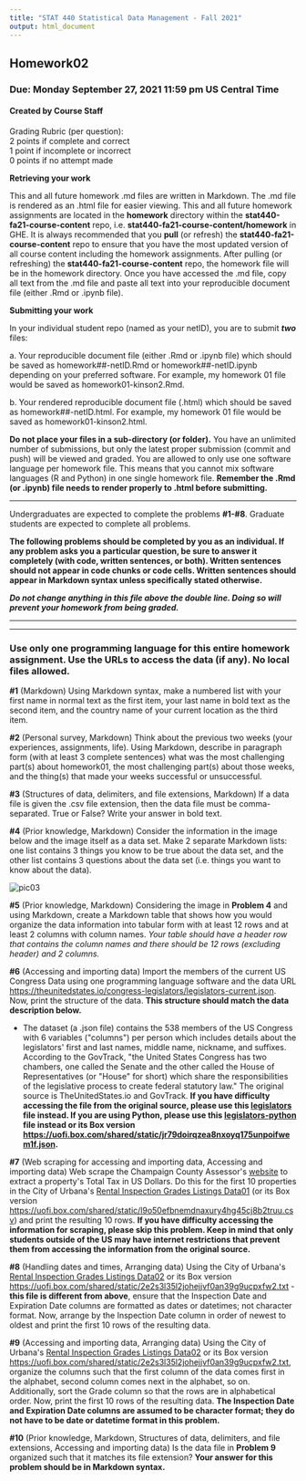 ```yaml
---
title: "STAT 440 Statistical Data Management - Fall 2021"
output: html_document
---
```


## Homework02
### Due: Monday September 27, 2021 11:59 pm US Central Time
#### Created by Course Staff

Grading Rubric (per question):  
2 points if complete and correct  
1 point if incomplete or incorrect  
0 points if no attempt made  


**Retrieving your work**

This and all future homework .md files are written in Markdown. The .md file is rendered as an .html file for easier viewing. This and all future homework assignments are located in the **homework** directory within the **stat440-fa21-course-content** repo, i.e. **stat440-fa21-course-content/homework** in GHE. It is always recommended that you **pull** (or refresh) the **stat440-fa21-course-content** repo to ensure that you have the most updated version of all course content including the homework assignments. After pulling (or refreshing) the **stat440-fa21-course-content** repo, the homework file will be in the homework directory. Once you have accessed the .md file, copy all text from the .md file and paste all text into your reproducible document file (either .Rmd or .ipynb file). 

**Submitting your work**

In your individual student repo (named as your netID), you are to submit ***two*** files:

a. Your reproducible document file (either .Rmd or .ipynb file) which should be saved as homework##-netID.Rmd or homework##-netID.ipynb depending on your preferred software. For example, my homework 01 file would be saved as homework01-kinson2.Rmd.

b. Your rendered reproducible document file (.html) which should be saved as homework##-netID.html. For example, my homework 01 file would be saved as homework01-kinson2.html.

**Do not place your files in a sub-directory (or folder).** You have an unlimited number of submissions, but only the latest proper submission (commit and push) will be viewed and graded. You are allowed to only use one software language per homework file. This means that you cannot mix software languages (R and Python) in one single homework file. **Remember the .Rmd (or .ipynb) file needs to render properly to .html before submitting.** 


***

Undergraduates are expected to complete the problems **#1-#8**. Graduate students are expected to complete all problems.

**The following problems should be completed by you as an individual. If any problem asks you a particular question, be sure to answer it completely (with code, written sentences, or both). Written sentences should not appear in code chunks or code cells. Written sentences should appear in Markdown syntax unless specifically stated otherwise.**

***Do not change anything in this file above the double line. Doing so will prevent your homework from being graded.***

***
***

### Use only one programming language for this entire homework assignment. Use the URLs to access the data (if any). No local files allowed.

**#1** (Markdown) Using Markdown syntax, make a numbered list with your first name in normal text as the first item, your last name in bold text as the second item, and the country name of your current location as the third item.



**#2** (Personal survey, Markdown) Think about the previous two weeks (your experiences, assignments, life). Using Markdown, describe in paragraph form (with at least 3 complete sentences) what was the most challenging part(s) about homework01, the most challenging part(s) about those weeks, and the thing(s) that made your weeks successful or unsuccessful.



**#3** (Structures of data, delimiters, and file extensions, Markdown) If a data file is given the .csv file extension, then the data file must be comma-separated. True or False? Write your answer in bold text. 



**#4** (Prior knowledge, Markdown) Consider the information in the image below and the image itself as a data set. Make 2 separate Markdown lists: one list contains 3 things you know to be true about the data set, and the other list contains 3 questions about the data set (i.e. things you want to know about the data). 

![pic03](https://uofi.box.com/shared/static/mgdjn8gtbhhyhs6502yrnu2wzhgh6yti.png)



**#5** (Prior knowledge, Markdown) Considering the image in **Problem 4** and using Markdown, create a Markdown table that shows how you would organize the data information into tabular form with at least 12 rows and at least 2 columns with column names. *Your table should have a header row that contains the column names and there should be 12 rows (excluding header) and 2 columns.* 



**#6** (Accessing and importing data) Import the members of the current US Congress Data using one programming language software and the data URL https://theunitedstates.io/congress-legislators/legislators-current.json. Now, print the structure of the data. **This structure should match the data description below.** 

  - The dataset (a .json file) contains the 538 members of the US Congress with 6 variables ("columns") per person which includes details about the legislators' first and last names, middle name, nickname, and suffixes. According to the GovTrack, "the United States Congress has two chambers, one called the Senate and the other called the House of Representatives (or "House" for short) which share the responsibilities of the legislative process to create federal statutory law." The original source is TheUnitedStates.io and GovTrack. **If you have difficulty accessing the file from the original source, please use this [legislators](https://github-dev.cs.illinois.edu/stat440-fa21/stat440-fa21-course-content/raw/master/data/legislators-data.json) file instead. If you are using Python, please use this [legislators-python](https://github-dev.cs.illinois.edu/stat440-fa21/stat440-fa21-course-content/raw/master/data/legislators-python-data.json) file instead or its Box version https://uofi.box.com/shared/static/jr79doirqzea8nxoyq175unpoifwem1f.json.**



**#7** (Web scraping for accessing and importing data, Accessing and importing data) Web scrape the Champaign County Assessor's [website](https://champaignil.devnetwedge.com/) to extract a property's Total Tax in US Dollars. Do this for the first 10 properties in the City of Urbana's [Rental Inspection Grades Listings Data01](https://github-dev.cs.illinois.edu/stat440-fa21/stat440-fa21-course-content/raw/master/data/rental-inspections-grades-data01.csv) (or its Box version https://uofi.box.com/shared/static/l9o50efbnemdnaxury4hg45cj8b2truu.csv) and print the resulting 10 rows. **If you have difficulty accessing the information for scraping, please skip this problem. Keep in mind that only students outside of the US may have internet restrictions that prevent them from accessing the information from the original source.**



**#8** (Handling dates and times, Arranging data) Using the City of Urbana's [Rental Inspection Grades Listings Data02](https://github-dev.cs.illinois.edu/stat440-fa21/stat440-fa21-course-content/raw/master/data/rental-inspections-grades-data02.txt) or its Box version https://uofi.box.com/shared/static/2e2s3l35l2johejjvf0an39g9ucpxfw2.txt - **this file is different from above**, ensure that the Inspection Date and Expiration Date columns are formatted as dates or datetimes; not character format. Now, arrange by the Inspection Date column in order of newest to oldest and print the first 10 rows of the resulting data.



**#9** (Accessing and importing data, Arranging data) Using the City of Urbana's [Rental Inspection Grades Listings Data02](https://github-dev.cs.illinois.edu/stat440-fa21/stat440-fa21-course-content/raw/master/data/rental-inspections-grades-data02.txt) or its Box version https://uofi.box.com/shared/static/2e2s3l35l2johejjvf0an39g9ucpxfw2.txt, organize the columns such that the first column of the data comes first in the alphabet, second column comes next in the alphabet, so on. Additionally, sort the Grade column so that the rows are in alphabetical order. Now, print the first 10 rows of the resulting data. **The Inspection Date and Expiration Date columns are assumed to be character format; they do not have to be date or datetime format in this problem.**



**#10** (Prior knowledge, Markdown, Structures of data, delimiters, and file extensions, Accessing and importing data) Is the data file in **Problem 9** organized such that it matches its file extension? **Your answer for this problem should be in Markdown syntax.**


